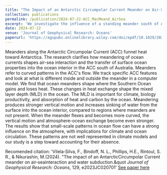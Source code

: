 ```yaml
---
title: "The Impact of an Antarctic Circumpolar Current Meander on Air-Sea Interaction and Water Subduction"
collection: publications
permalink: /publication/2024-07-22-ACC_MacMeand_AirSea
excerpt: 'We investigate the influence of a standing meander south of Australia on air-sea heat fluxes, upper ocean structure, and subduction. The standing meander induces trough-to-crest variations in surface heat flux, mixed layer depth (MLD), wind stress curl, vertical velocity, and subduction.'
date: 2024-07-22
venue: 'Journal of Geophysical Research: Oceans'
paperurl: 'https://agupubs.onlinelibrary.wiley.com/doi/epdf/10.1029/2023JC020701'
---
```


Meanders along the Antarctic Circumpolar Current (ACC) funnel heat toward Antarctica. The research clarifies how meandering of ocean currents shapes air-sea interaction and the transfer of surface ocean properties into the ocean interior in the ACC south of Australia. Meanders refer to curved patterns in the ACC's flow. We track specific ACC features and look at what is different inside and outside the meander in a computer model. We find that ocean meanders shape where the Southern Ocean gains and loses heat. These changes in heat exchange shape the mixed layer depth (MLD) in the ocean. The MLD is important for climate, biology productivity, and absorption of heat and carbon by the ocean. Meandering produces stronger vertical motion and increases sinking of water from the surface into the ocean interior, compared to regions where meanders are not present. When the meander flexes and becomes more curved, the vertical motion and atmosphere-ocean exchange become even stronger. The results show that small-scale patterns in ocean flow can have a strong influence on the atmosphere, with implications for climate and ocean circulation. These patterns are not well represented in climate models and our study is a step toward accounting for their absence.

Recomended citation: 'Vilela‐Silva, F., Bindoff, N. L., Phillips, H.E., Rintoul, S. R., & Nikurashin, M.(2024). &quot;The impact of an AntarcticCircumpolar Current meander on air‐seainteraction and water subduction.&quot <i>Journal of Geophysical Research: Oceans</i>, 129, e2023JC020701'
[See paper here](https://agupubs.onlinelibrary.wiley.com/doi/epdf/10.1029/2023JC020701)
